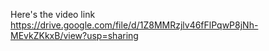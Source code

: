 Here's the video link 
https://drive.google.com/file/d/1Z8MMRzjlv46fFlPqwP8jNh-MEvkZKkxB/view?usp=sharing
